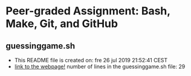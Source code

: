 # Peer-graded Assignment: Bash, Make, Git, and GitHub
## guessinggame.sh 
- This README file is created on:
fre 26 jul 2019 21:52:41 CEST
- [link to the webpage!](https://arminsalmasi.github.io/unix_workbench_assignment/)
number of lines in the guessinggame.sh file:
29
